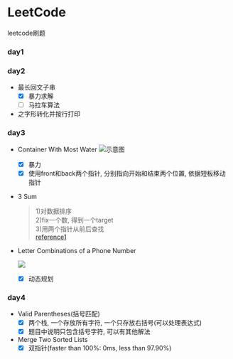 # LeetCode
leetcode刷题

### day1


### day2

+ 最长回文子串
    - [x] 暴力求解
    - [ ] 马拉车算法

+ 之字形转化并按行打印 

### day3

+ Container With Most Water
![示意图](https://s3-lc-upload.s3.amazonaws.com/uploads/2018/07/17/question_11.jpg)
    - [x] 暴力
    - [x] 使用front和back两个指针, 分别指向开始和结束两个位置, 依据短板移动指针  

+ 3 Sum
    > 1)对数据排序  
    > 2)fix一个数, 得到一个target  
    > 3)用两个指针从前后查找  
    > [reference1](http://www.cnblogs.com/grandyang/p/4481576.html)

+ Letter Combinations of a Phone Number

  ![](https://upload.wikimedia.org/wikipedia/commons/thumb/7/73/Telephone-keypad2.svg/200px-Telephone-keypad2.svg.png)
    - [x] 动态规划


### day4

+ Valid Parentheses(括号匹配)
    - [x] 两个栈, 一个存放所有字符, 一个只存放右括号(可以处理表达式)
    - [x] 题目中说明只包含括号字符, 可以有其他解法
    
+ Merge Two Sorted Lists
    - [x] 双指针(faster than 100%: 0ms, less than 97.90%)